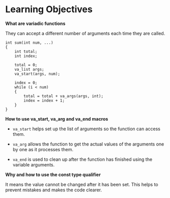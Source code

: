 # Learning Objectives

**What are variadic functions**

They can accept a different number of arguments each time they are called.

	int sum(int num, ...)
	{
		int total;
		int index;

		total = 0;
		va_list args;
		va_start(args, num);

		index = 0;
		while (i < num)
		{
			total = total + va_args(args, int);
			index = index + 1;
		}
	}

**How to use va_start, va_arg and va_end macros**

- `va_start` helps set up the list of arguments so the function can access them.

- `va_arg` allows the function to get the actual values of the arguments one by one as it processes them.

- `va_end` is used to clean up after the function has finished using the variable arguments.


**Why and how to use the const type qualifier**

It means the value cannot be changed after it has been set. This helps to prevent mistakes and makes the code clearer.


